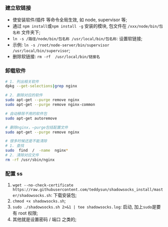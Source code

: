 ### 建立软链接
* 使安装软件/插件 等命令全局生效, 如 node, supervisor 等;
* 通过 `npm install`或`npm install -g` 安装的模块, 包文件在 `/xxx/node/bin/包名称` 文件夹下;
* `ln -s /路径/node/bin/包名称 /usr/local/bin/包名称`: 设置软链接;
* 示例: `ln -s /root/node-server/bin/supervisor /usr/local/bin/supervisor`;
* 删除软链接: `rm -rf  /usr/local/bin/链接名`


### 卸载软件
```sh
# 1. 列出相关软件
dpkg --get-selections|grep nginx

# 2. 删除对应的软件
sudo apt-get --purge remove nginx
sudo apt-get --purge remove nginx-common

# 自动移除不用的软件包
sudo apt-get autoremove

# 删除nginx，–purge包括配置文件
sudo apt-get --purge remove nginx

# 很多时候还是不能清除
# 1. 查找
sudo  find  /  -name  nginx*
# 2. 清除对应文件
rm -rf /usr/sbin/nginx
```


### 配置 ss
1. `wget --no-check-certificate https://raw.githubusercontent.com/teddysun/shadowsocks_install/master/shadowsocks.sh`: 下载安装包;
2. `chmod +x shadowsocks.sh`;
3. `sudo ./shadowsocks.sh 2>&1 | tee shadowsocks.log`: 启动, 加上`sudo`是要有 root 权限;
4. 其他就是设置密码 / 端口 之类的;